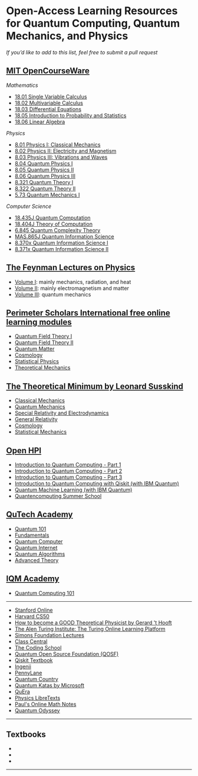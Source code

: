 # Open-Access Learning Resources for Quantum Computing, Quantum Mechanics, and Physics

*If you’d like to add to this list, feel free to submit a pull request*

## [MIT OpenCourseWare](https://www.ocw.somaliren.org.so/courses/find-by-topic/#cat=science&subcat=physics&spec=theoreticalphysics)

*Mathematics*

- [18.01 Single Variable Calculus](https://ocw.mit.edu/courses/18-01sc-single-variable-calculus-fall-2010/pages/syllabus/)  
- [18.02 Multivariable Calculus](https://ocw.mit.edu/courses/18-02sc-multivariable-calculus-fall-2010/pages/syllabus/)  
- [18.03 Differential Equations](https://ocw.mit.edu/courses/18-03sc-differential-equations-fall-2011/)
- [18.05 Introduction to Probability and Statistics](https://ocw.mit.edu/courses/18-05-introduction-to-probability-and-statistics-spring-2014/)  
- [18.06 Linear Algebra](https://ocw.mit.edu/courses/18-06sc-linear-algebra-fall-2011/pages/syllabus/)

*Physics*

- [8.01 Physics I: Classical Mechanics](https://ocw.mit.edu/courses/8-01sc-classical-mechanics-fall-2016/pages/syllabus/)  
- [8.02 Physics II: Electricity and Magnetism](https://ocw.mit.edu/courses/8-02-physics-ii-electricity-and-magnetism-spring-2007/pages/syllabus/)  
- [8.03 Physics III: Vibrations and Waves](https://ocw.mit.edu/courses/8-03sc-physics-iii-vibrations-and-waves-fall-2016/pages/syllabus/)  
- [8.04 Quantum Physics I](https://ocw.mit.edu/courses/8-04-quantum-physics-i-spring-2016/pages/syllabus/)  
- [8.05 Quantum Physics II](https://ocw.mit.edu/courses/8-05-quantum-physics-ii-fall-2013/pages/syllabus/)  
- [8.06 Quantum Physics III](https://ocw.mit.edu/courses/8-06-quantum-physics-iii-spring-2018/pages/syllabus/)
- [8.321 Quantum Theory I](https://ocw.mit.edu/courses/8-321-quantum-theory-i-fall-2017/)
- [8.322 Quantum Theory II](https://ocw.mit.edu/courses/8-322-quantum-theory-ii-spring-2003/)
- [5.73 Quantum Mechanics I](https://ocw.mit.edu/courses/5-73-quantum-mechanics-i-fall-2018/)

*Computer Science*

- [18.435J Quantum Computation](https://ocw.mit.edu/courses/18-435j-quantum-computation-fall-2003/)
- [18.404J Theory of Computation](https://ocw.mit.edu/courses/18-404j-theory-of-computation-fall-2020/)
- [6.845 Quantum Complexity Theory](https://ocw.mit.edu/courses/6-845-quantum-complexity-theory-fall-2010/)
- [MAS.865J Quantum Information Science](https://ocw.mit.edu/courses/mas-865j-quantum-information-science-spring-2006/)
- [8.370x Quantum Information Science I](https://ocw.mit.edu/courses/8-370x-quantum-information-science-i-spring-2018/)
- [8.371x Quantum Information Science II](https://ocw.mit.edu/courses/8-371x-quantum-information-science-ii-spring-2018/)

## [The Feynman Lectures on Physics](https://www.feynmanlectures.caltech.edu/)

- [Volume I](https://www.feynmanlectures.caltech.edu/I_toc.html): mainly mechanics, radiation, and heat
- [Volume II](https://www.feynmanlectures.caltech.edu/II_toc.html): mainly electromagnetism and matter
- [Volume III](https://www.feynmanlectures.caltech.edu/III_toc.html): quantum mechanics

## [Perimeter Scholars International free online learning modules](https://perimeterinstitute.ca/online-courses)

- [Quantum Field Theory I](https://psi-online.perimeterinstitute.ca/courses/quantum-field-theory-i-student)
- [Quantum Field Theory II](https://psi-online.perimeterinstitute.ca/courses/quantum-field-theory-ii-student)
- [Quantum Matter](https://psi-online.perimeterinstitute.ca/courses/condensed-matter-iii-student)
- [Cosmology](https://psi-online.perimeterinstitute.ca/courses/cosmology)
- [Statistical Physics](https://psi-online.perimeterinstitute.ca/courses/take/statistical-physics)
- [Theoretical Mechanics](https://psi-online.perimeterinstitute.ca/courses/theoretical-mechanics)

## [The Theoretical Minimum by Leonard Susskind](https://theoreticalminimum.com/about)

- [Classical Mechanics](https://theoreticalminimum.com/courses/classical-mechanics/2011/fall)
- [Quantum Mechanics](https://theoreticalminimum.com/courses/quantum-mechanics/2012/winter)
- [Special Relativity and Electrodynamics](https://theoreticalminimum.com/courses/special-relativity-and-electrodynamics/2012/spring)
- [General Relativity](https://theoreticalminimum.com/courses/general-relativity/2012/fall)
- [Cosmology](https://theoreticalminimum.com/courses/cosmology/2013/winter)
- [Statistical Mechanics](https://theoreticalminimum.com/courses/statistical-mechanics/2013/spring)

## [Open HPI](https://open.hpi.de/courses)

- [Introduction to Quantum Computing - Part 1](https://open.hpi.de/courses/qc-intro-1-2022)
- [Introduction to Quantum Computing - Part 2](https://open.hpi.de/courses/qc-intro-2-2022)
- [Introduction to Quantum Computing - Part 3](https://open.hpi.de/courses/qc-intro-3-2023)
- [Introduction to Quantum Computing with Qiskit (with IBM Quantum)](https://open.hpi.de/courses/qc-qiskit2022)
- [Quantum Machine Learning (with IBM Quantum)](https://open.hpi.de/courses/qc-machineLearning2023)
- [Quantencomputing Summer School](https://open.hpi.de/courses/summerschool2024)

## [QuTech Academy](https://www.qutube.nl/home)

- [Quantum 101](https://www.qutube.nl/courses-10/quantum-101)
- [Fundamentals](https://www.qutube.nl/courses-10/fundamentals-11)
- [Quantum Computer](https://www.qutube.nl/courses-10/quantum-computer-12)
- [Quantum Internet](https://www.qutube.nl/courses-10/quantum-internet-14)
- [Quantum Algorithms](https://www.qutube.nl/courses-10/quantum-algorithms)
- [Advanced Theory](https://www.qutube.nl/courses-10/advanced-theory)

## [IQM Academy](https://www.iqmacademy.com/)

- [Quantum Computing 101](https://academy.meetiqm.com/curriculum/index.html)

---

- [Stanford Online](https://online.stanford.edu/courses/cs101-introduction-computer-science)
- [Harvard CS50](https://pll.harvard.edu/catalog?topics%5B702%5D=702&price%5B1%5D=1&max_price=&start_date=&keywords=&url=)
- [How to become a GOOD Theoretical Physicist by Gerard 't Hooft](https://www.goodtheorist.science/)
- [The Alen Turing Institute: The Turing Online Learning Platform](https://www.turing.ac.uk/courses)
- [Simons Foundation Lectures](https://www.simonsfoundation.org/science/simons-science-series/)
- [Class Central](https://www.classcentral.com/subject/quantum-computing)
- [The Coding School](https://the-cs.org/)
- [Quantum Open Source Foundation (QOSF)](https://qosf.org/)
- [Qiskit Textbook](https://github.com/qiskit-community/qiskit-textbook)
- [Ingenii](https://www.ingenii.io/)
- [PennyLane](https://pennylane.ai/)  
- [Quantum Country](https://quantum.country/)  
- [Quantum Katas by Microsoft](https://github.com/microsoft/QuantumKatas)  
- [QuEra](https://quera.com/)  
- [Physics LibreTexts](https://phys.libretexts.org/)  
- [Paul's Online Math Notes](http://tutorial.math.lamar.edu/)  
- [Quantum Odyssey](https://store.steampowered.com/app/2802710/Quantum_Odyssey/)

---

## Textbooks
-
-
-
---


